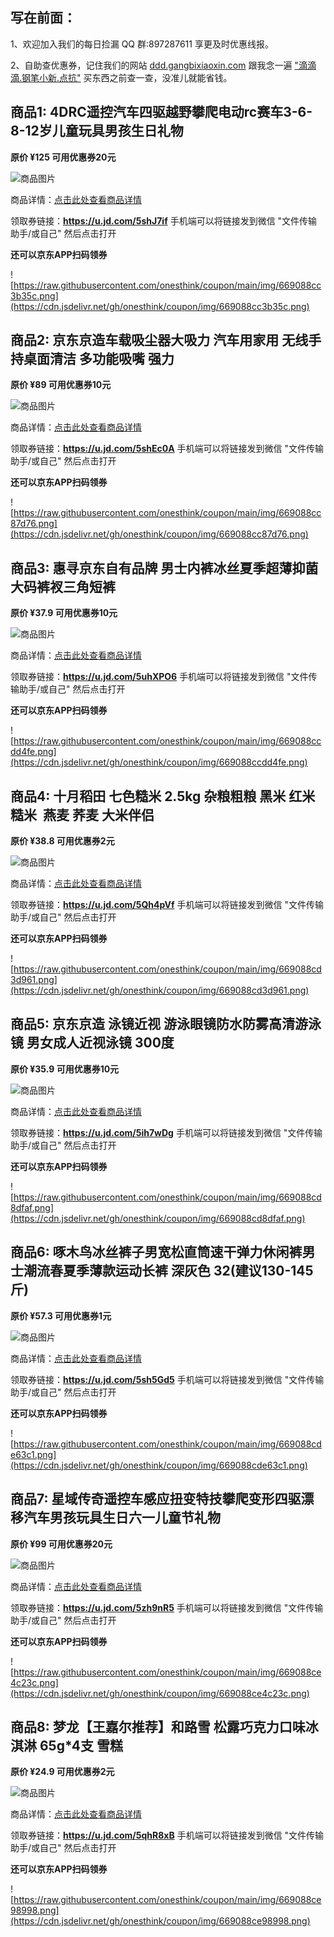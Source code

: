 ## 写在前面：

1、欢迎加入我们的每日捡漏 QQ 群:897287611 享更及时优惠线报。

2、自助查优惠券，记住我们的网站 [ddd.gangbixiaoxin.com](https://ddd.gangbixiaoxin.com) 跟我念一遍 ["滴滴滴.钢笔小新.点抗"](https://ddd.gangbixiaoxin.com) 买东西之前查一查，没准儿就能省钱。

## 商品1: 4DRC遥控汽车四驱越野攀爬电动rc赛车3-6-8-12岁儿童玩具男孩生日礼物

**原价 ¥125 可用优惠券20元**

![商品图片](http://img14.360buyimg.com/n1/jfs/t1/174836/24/44642/150330/661ff4baF4be7a06b/1df4b36fa4cdf85f.jpg)

商品详情：[点击此处查看商品详情](https://union-click.jd.com/jdc?e=1003156031&amp;p=JF8BAa0JK1olXwQEXF1fDk8TB18IGloUWg8CVFxVAE8nRzBQRQQlBENHFRxWFlVMWzBeTA9KQl1XSwwDVFVPRjtUBAJQAVsMFgQZBDJKVAhcZitGCU1UDTYZay5pCzdfRSUXHWgAPSwVVStDWRNPRy1UAllyVTZKSEdjeh9tbChqAXJ7ID4kawJUexpvbTlMDwRhNlYrahF_RxhtYCl3FG5JIDxVfi9ka218eVNsP1x9EypffCJsYAxLbARPOXJLLx8pUjxKVhZJRTx8Km1rNxhbcDJjYRtreBtiAmJrIBcmX3sVfAxwUgx0G2VSKlgkTBZIQDdzc0FDUQoyVW5eCUsQCmkPHVIQbTYCVG4fZk5CQD3RrcDM_JLX3fyJtcAnAl8IHVgUWwMLV15aCUgQM28AHGvC8L7X3u-IgPLDneffovzA1LrWytZtOHsUM28JGlkVWQEDVl5tOEsUM2w4RTUUDgAAVF1UCiVKSzcIGF5eBmgFXFddDUsXB18KGloXXzYyZCcAXyxDfh9bTxBDBG5GNzsjABNAXREKWzUXNHRKCT4JUjdQXxlJRARlXG4yVG4)

领取券链接：**https://u.jd.com/5shJ7if** 手机端可以将链接发到微信 "文件传输助手/或自己" 然后点击打开

**还可以京东APP扫码领券**

![https://raw.githubusercontent.com/onesthink/coupon/main/img/669088cc3b35c.png](https://cdn.jsdelivr.net/gh/onesthink/coupon/img/669088cc3b35c.png)

## 商品2: 京东京造车载吸尘器大吸力 汽车用家用 无线手持桌面清洁 多功能吸嘴 强力

**原价 ¥89 可用优惠券10元**

![商品图片](http://img14.360buyimg.com/n1/jfs/t1/208568/24/26512/52760/66713fd7F5c4922e5/8e61399124ef6a4b.jpg)

商品详情：[点击此处查看商品详情](https://union-click.jd.com/jdc?e=1003156031&amp;p=JF8BAacJK1olXwMBXVlYC0gRA18IGloUWwcEUVZVDE0nRzBQRQQlBENHFRxWFlVMWzBeTA9KQl1XSwwDVFVPRjtUBAJQAVsMFgQZBA1udRpjElprFVJrXCNadAp8Sj9PHTgVG2gABBxUcQJtZi9zY1gRDgFFC1pKSEdjeh9tbChuGXFdNA4kazhWexpvYjlMDwRhJlcOahJFRxh9YCt3XGZJIjxVfi9kd218Q1JyP1xQXCkVbBhsYAxLbARpOHJbMwApbDxKVhZJRT1eIn1gIBhbcDJjYRtrfBxhJHZSIy0-X3tJA2hLcC9WWmMFTgoFawB-cytqGh9TUQoyVW5eCUsQCmkPHVIQbTYCVG4LZksWAm4JE1wSXAUyVW5dDkgWBWoBGFsdXQ8EZF5VD3vArtfdkerA1b_WytaKsezCitPchdMlbTYBZF5cCUkXB2gJGVslbQYBZF1tViUWUGgNElsUWGhfHAZdC01AVgEPE1MRWAECVm5fCUoVAV84Kx1sK3NpXV8jQB9-CxIPZxp-FFZFUj1dTiUVUy0BYhJvOEZ5LF1ZW0xQXGs4G2s)

领取券链接：**https://u.jd.com/5shEc0A** 手机端可以将链接发到微信 "文件传输助手/或自己" 然后点击打开

**还可以京东APP扫码领券**

![https://raw.githubusercontent.com/onesthink/coupon/main/img/669088cc87d76.png](https://cdn.jsdelivr.net/gh/onesthink/coupon/img/669088cc87d76.png)

## 商品3: 惠寻京东自有品牌 男士内裤冰丝夏季超薄抑菌大码裤衩三角短裤

**原价 ¥37.9 可用优惠券10元**

![商品图片](http://img14.360buyimg.com/n1/jfs/t1/234322/29/20867/50025/6674280fF979fedd1/2eed4b1b196409fb.jpg)

商品详情：[点击此处查看商品详情](https://union-click.jd.com/jdc?e=1003156031&amp;p=JF8BAacJK1olXgIFU1deAUIeBl8IGloVXA8AVFdYCEonRzBQRQQlBENHFRxWFlVMWzBeTA9KQl1XSwwDVFVPRjtUBAJQAVsMFgQZBD1pSjpUXzJJBHZpEyFbTDR3BxNuWVsVLmgAJjkmdg5fShV-RANWXGdjEFxKSEdjeh9tbDhyAXJdIA0peyhTexpvbTlMNQR1DFYrahJ_Rxh9YCx3FFRJIBZUWC9kc21_eVNjP1xxEyk0Ui1sYAxLbARpP3FLVBkpfDxKVhZJRT9NIWFlI1dfcDJjYRtrfBxhJFxiIwcUX3teZQ17ez1UHGMCMitYEiIUeSYIe1JlUQoyVW5eCUsQCmkPHVIQbTYCVG4LZksWAm4KGlMSXgUyVW5dDkgWBWoBGFgXWgAHZF5VD3vArtfdkerA1b_WytaKsezCitPchdMlbTYBZF5cCUkXB2gJGVslbQYBZF1tViUWUGcIHVhFVWhfHAZdCxtRAgEPE1MVVA4EUW5fCUoVAV84Ky1rFFNeEDcBUTt8RBAOXyR1WXpkFl5deyUVcQhzZR5dFHx0CwYeCSp2R204G2s)

领取券链接：**https://u.jd.com/5uhXPO6** 手机端可以将链接发到微信 "文件传输助手/或自己" 然后点击打开

**还可以京东APP扫码领券**

![https://raw.githubusercontent.com/onesthink/coupon/main/img/669088ccdd4fe.png](https://cdn.jsdelivr.net/gh/onesthink/coupon/img/669088ccdd4fe.png)

## 商品4: 十月稻田 七色糙米 2.5kg 杂粮粗粮 黑米 红米 糙米  燕麦 荞麦 大米伴侣

**原价 ¥38.8 可用优惠券2元**

![商品图片](http://img14.360buyimg.com/n1/jfs/t1/248425/32/13987/221324/668613d2F8bd63414/d1d12123770e9ef7.jpg)

商品详情：[点击此处查看商品详情](https://union-click.jd.com/jdc?e=1003156031&amp;p=JF8BAbEJK1olXwQAVFZeDU0SC18IGloUXw8CVFtfAEgnRzBQRQQlBENHFRxWFlVMWzBeTA9KQl1XSwwDVFVPRjtUBAJQAVsMFgQZBBYeAS9YfQxlGG8FMgo8DzhAejhLHTlMB2gACFcgAS8eZzkAcl9rGHFEVD1KSEdjeh9tbCh-AXJ7IDcqQQJVexpsfzlMDwR0Jlc7ahJjRxh9YzJ3FGZJIAZUay9jf21_eVNjP19iQF0qfiJnZxRreBhiAnpSLT06Sz9jdDJdYhpLOVl5JDcAdxdvehtqbyhcAXB7BjgqezhAMzRTbR9zAAFpNDw_DDxRdQRyTy5vAGYOWG5cOEgWA2gBHVwTVAMyZF5dOAl519O4zPasiqqxgt3C3_Cz1MqHK1olXQABVVhYAUgUB24AHmsVVQEyg_Pl3cGm1uexz8Wdir-lgdfh3NWfM184GGsVXAcAVFpaCUkXM18IGGsWbVhsVQ1bC0ISCjxmRhNNXQVRHw0zDkoWA20JH18lXwcDVlxtOHtKCm1ISz1CLUNrUzgJaUxkVBZfWF13BFxsVgJUdUJzCgteEzIRI0N1El4-OEsn)

领取券链接：**https://u.jd.com/5Qh4pVf** 手机端可以将链接发到微信 "文件传输助手/或自己" 然后点击打开

**还可以京东APP扫码领券**

![https://raw.githubusercontent.com/onesthink/coupon/main/img/669088cd3d961.png](https://cdn.jsdelivr.net/gh/onesthink/coupon/img/669088cd3d961.png)

## 商品5: 京东京造 泳镜近视 游泳眼镜防水防雾高清游泳镜 男女成人近视泳镜 300度

**原价 ¥35.9 可用优惠券10元**

![商品图片](http://img14.360buyimg.com/n1/jfs/t1/164535/13/28316/82116/667a8ffcF353482f8/7f9d9624fdda5b59.jpg)

商品详情：[点击此处查看商品详情](https://union-click.jd.com/jdc?e=1003156031&amp;p=JF8BAacJK1olXwIDV1lZC0gQCl8IGloUXQQBXFtVCUsnRzBQRQQlBENHFRxWFlVMWzBeTA9KQl1XSwwDVFVPRjtUBAJQAVsMFgQZBAhUYWhuaB8VIV1CJCEEcEwQfRhqWzJzKmgACh8oSy9-SCl3cyFCAm5AUShKSEdjeh9tbCh2GHIADjckayxQexpvYjlMDwRhJlcOahJFRxh9YCt3XGZJIjxVfi9kd218Q1JyP1xQXCkVbBhsYAxLbARpOHJbMwApbDxKVhZJRT1eIn1gIBhbcDJjYRtrfBxhJHZSIy0-X3sTegpKZxJcOmVSMhwmFiBsdzp9Uix1UQoyVW5eCUsQCmkPHVIQbTYCVG4LZksWAm4JE1wSXAUyVW5dDkgWBWoBGFgSVQMGZF5VD3vArtfdkerA1b_WytaKsezCitPchdMlbTYBZF5cCUkXB2gJGVslbQYBZF1tViUWUGkKG1hBWmhfHAZdCx5DQAEPE1IVWwMLXG5fCUoVAV84KxhWPwFkJxpddBBXcxBRY1wSI3FgFDc7fyUVXS59WD98FkB9PCQKVyNVBhk4G2s)

领取券链接：**https://u.jd.com/5ih7wDg** 手机端可以将链接发到微信 "文件传输助手/或自己" 然后点击打开

**还可以京东APP扫码领券**

![https://raw.githubusercontent.com/onesthink/coupon/main/img/669088cd8dfaf.png](https://cdn.jsdelivr.net/gh/onesthink/coupon/img/669088cd8dfaf.png)

## 商品6: 啄木鸟冰丝裤子男宽松直筒速干弹力休闲裤男士潮流春夏季薄款运动长裤 深灰色 32(建议130-145斤)

**原价 ¥57.3 可用优惠券1元**

![商品图片](http://img14.360buyimg.com/n1/jfs/t1/240599/23/10994/81845/66605fcdFff285b64/d340e228b3dd46c5.jpg)

商品详情：[点击此处查看商品详情](https://union-click.jd.com/jdc?e=1003156031&amp;p=JF8BAdsJK1olXwMBXF5aDEsXAl8IGlodWQYKU19UAE4WC19MRANLAjZbERscSkAJHTRQRA1CCVkdDwtCWhVLHTdNTwcKBENeCVAfUg8bVQltUzwVNWNEBwIHC05JRBJyegtzXGBFOlwVTAJxahdBRlpUC3wCLy4GTlxXDxtxaz5sPnVFIic1bTJkSi98cgFNOWV6Ej0_VTl1Sj1OeBBlNGFYBhcpUEp3YSZwWyx3B2RgVSobfzJwcw9SbAxhJGJmIC0uTT9ufw1zfCcTOE5hIjkCViNFZRB4eAJtWGVKMy09ayBTYAZ8ci9xPkF0PQw4awJrBgxAcwh1B2VcIzc5azxPYCh8cj9zKk9xCCg0cCxsY3sKbk8XKDZ6NycEQxQNdQwMZV1vCABrLSIhACNBD2M4GmsWXAYFXVhaDkISM18IG2tUMwYHVl9ZCEkVM244G10WXAAHXV1eAE4XCl8IE1wliqu6gdTs3cOu1_GAzOKyiI--gMDVOHsnAF8IGloXXQIFVVxdOHsXAF8LKwV7XFUHA1lfDUl5XidQG1hCDlVsU1ZUC0kfBGs4GVoUXwQyZG4Lbi5fZG9gfh1GAVwBUQAadTF2UwkJfRx7X05GHTg0cAJKAi5eYVtuLV1EZF5t)

领取券链接：**https://u.jd.com/5sh5Gd5** 手机端可以将链接发到微信 "文件传输助手/或自己" 然后点击打开

**还可以京东APP扫码领券**

![https://raw.githubusercontent.com/onesthink/coupon/main/img/669088cde63c1.png](https://cdn.jsdelivr.net/gh/onesthink/coupon/img/669088cde63c1.png)

## 商品7: 星域传奇遥控车感应扭变特技攀爬变形四驱漂移汽车男孩玩具生日六一儿童节礼物

**原价 ¥99 可用优惠券20元**

![商品图片](http://img14.360buyimg.com/n1/jfs/t1/6757/26/25044/183373/645396a8F5a032365/1a4701bc0ec336c4.jpg)

商品详情：[点击此处查看商品详情](https://union-click.jd.com/jdc?e=1003156031&amp;p=JF8BAa0JK1olXwQAXVdVCk4SAF8IGloUXQEBU11VCkMnRzBQRQQlBENHFRxWFlVMWzBeTA9KQl1XSwwDVFVPRjtUBAJQAVsMFgQZBAt3WhZtZzJJA1JwBCxbUjxyc2hqWyFKCmgFFBhUaCtWShsJciBuKX95P15KSEdjeh9tbCh2A3IAPD0kayBIexpvbTlMDwRhNlYrahF_RxhtYCl3FG5JIDxVfi9ka218eVNsP1x9EypffCJsYAxLbARPOXJLLx8pUjxKVhZJRTx8Km1rNxhbcDJjYRtreBtiAmJrIBcmX3tcYi8ARBJhIWYLFBwtATx-ezBoSUF1UQoyVW5eCUsQCmkPHVIQbTYCVG4LZksWAm4KG14SVQ9sFhUUXg0nAl8IHVgUWwMLV1xcDk4RM28AHGvC8L7X3u-IgPLDneffovzA1LrWytZtOHsUM28JGlkVWQEDVl5tOEsUM2w4RTUUDgABAFYIXSVKSzcIGA1HVGgFXFZVDE0eC18KGloXXzYyZB49UTJyfwZURQ9nDXQEDik4eEx1QxVXTDUSHUALND4cQT8WahRzbyJuNgYyVG4)

领取券链接：**https://u.jd.com/5zh9nR5** 手机端可以将链接发到微信 "文件传输助手/或自己" 然后点击打开

**还可以京东APP扫码领券**

![https://raw.githubusercontent.com/onesthink/coupon/main/img/669088ce4c23c.png](https://cdn.jsdelivr.net/gh/onesthink/coupon/img/669088ce4c23c.png)

## 商品8: 梦龙【王嘉尔推荐】和路雪 松露巧克力口味冰淇淋 65g*4支 雪糕

**原价 ¥24.9 可用优惠券2元**

![商品图片](http://img14.360buyimg.com/n1/jfs/t1/244896/31/13902/126267/6684bc97F69057897/c328a095b4ef1657.jpg)

商品详情：[点击此处查看商品详情](https://union-click.jd.com/jdc?e=1003156031&amp;p=JF8BAagJK1olXwIDVFpVAEkeBF8IGloUXAUFVFheCEonRzBQRQQlBENHFRxWFlVMWzBeTA9KQl1XSwwDVFVPRjtUBAJQAVsMFgQZBBkRQywBYQV1Jl9EMRknATRyYjtdfg5VDmgAVlk5DiJVVAdsGRlsG1J_XFZKSEdjeh9tbChyH3EAIDoqUShTexpsfzlPPQR1JlcNahJFRwxDYCh3XHZJIAZUby9ka21_aVJ1P191Cz0kVThsYAxLbARpPnFLKxwqfDxKVhZJRT9OHHBhVRxdcDJjYRt7UgViJHplIxcmX3tUfDtSRx5GVGRwKlwpYRtUVjZ1SxB1UQoyVW5eCUsQCmkPHVIQbTYCVG4fZg1HXjIIGFkQXwYHZF9tCE0UAmkNElgXWgYFU25dAEwn1MKwztGkiI67gMDV3_Kw1ua0z8WdbTYyV25dCUoVA2sPGlkVbTYCV25eOBV5AjwOGFsRWlFsCRYFCEhNWylmHFMdVQIAV1ttCkoWAW04K2tHW0ZBXSQDaDBORQpPYVJqOGdWATsISBh5AW0Pf118H1FqMFwfcQ1DfmcAK1sl)

领取券链接：**https://u.jd.com/5qhR8xB** 手机端可以将链接发到微信 "文件传输助手/或自己" 然后点击打开

**还可以京东APP扫码领券**

![https://raw.githubusercontent.com/onesthink/coupon/main/img/669088ce98998.png](https://cdn.jsdelivr.net/gh/onesthink/coupon/img/669088ce98998.png)

